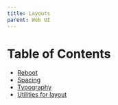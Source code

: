 ```yaml
---
title: Layouts
parent: Web UI
---
```


# Table of Contents

- [Reboot](reboot)
- [Spacing](spacing)
- [Typography](typography)
- [Utilities for layout](utilities)

